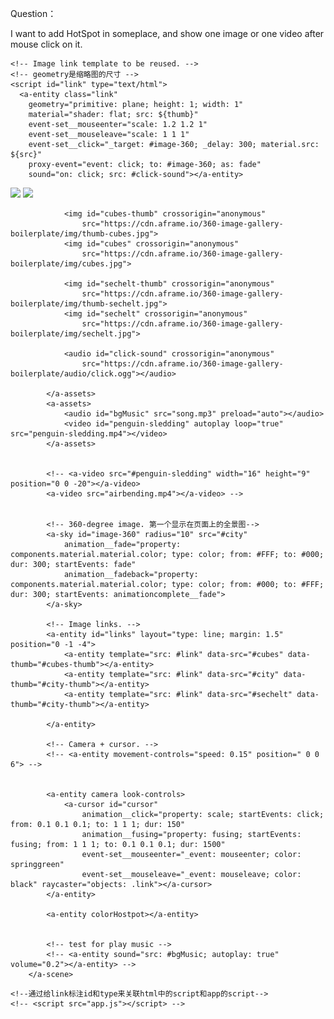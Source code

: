 Question：

I want to add HotSpot in someplace, and show one image or one video after mouse click on it.

<!DOCTYPE html>
<html>

<head>
    <meta charset="utf-8">
    <title>360&deg; Image Gallery</title>
    <meta name="description" content="360&deg; Image Gallery - A-Frame">
    <script src="https://aframe.io/releases/1.0.4/aframe.min.js"></script>
    <script src="https://unpkg.com/aframe-event-set-component@5/dist/aframe-event-set-component.min.js"></script>
    <script src="https://unpkg.com/aframe-layout-component@5.3.0/dist/aframe-layout-component.min.js"></script>
    <script src="https://unpkg.com/aframe-template-component@3.2.1/dist/aframe-template-component.min.js"></script>
    <script
        src="https://unpkg.com/aframe-proxy-event-component@2.1.0/dist/aframe-proxy-event-component.min.js"></script>
    <!-- mouse control-->
    <script src="https://cdn.jsdelivr.net/gh/donmccurdy/aframe-extras@v6.1.1/dist/aframe-extras.min.js"></script>

    <!-- Image link template to be reused. -->
    <!-- geometry是缩略图的尺寸 -->
    <script id="link" type="text/html">
      <a-entity class="link"
        geometry="primitive: plane; height: 1; width: 1"
        material="shader: flat; src: ${thumb}"
        event-set__mouseenter="scale: 1.2 1.2 1"
        event-set__mouseleave="scale: 1 1 1"
        event-set__click="_target: #image-360; _delay: 300; material.src: ${src}"
        proxy-event="event: click; to: #image-360; as: fade"
        sound="on: click; src: #click-sound"></a-entity>
  </script>
</head>

<body>
        <a-scene>
            <!-- preload 加载图片和声音 -->
            <a-assets>
                <img id="city" crossorigin="anonymous" src="panorama01.jpg">
                <img id="city-thumb" crossorigin="anonymous"
                    src="https://cdn.aframe.io/360-image-gallery-boilerplate/img/thumb-city.jpg">
               
                <img id="cubes-thumb" crossorigin="anonymous"
                    src="https://cdn.aframe.io/360-image-gallery-boilerplate/img/thumb-cubes.jpg">
                <img id="cubes" crossorigin="anonymous"
                    src="https://cdn.aframe.io/360-image-gallery-boilerplate/img/cubes.jpg">

                <img id="sechelt-thumb" crossorigin="anonymous"
                    src="https://cdn.aframe.io/360-image-gallery-boilerplate/img/thumb-sechelt.jpg">
                <img id="sechelt" crossorigin="anonymous"
                    src="https://cdn.aframe.io/360-image-gallery-boilerplate/img/sechelt.jpg">

                <audio id="click-sound" crossorigin="anonymous"
                    src="https://cdn.aframe.io/360-image-gallery-boilerplate/audio/click.ogg"></audio>
                
            </a-assets>
            <a-assets>
                <audio id="bgMusic" src="song.mp3" preload="auto"></audio>
                <video id="penguin-sledding" autoplay loop="true" src="penguin-sledding.mp4"></video>
            </a-assets>

            
            <!-- <a-video src="#penguin-sledding" width="16" height="9" position="0 0 -20"></a-video>
            <a-video src="airbending.mp4"></a-video> -->


            <!-- 360-degree image. 第一个显示在页面上的全景图-->
            <a-sky id="image-360" radius="10" src="#city"
                animation__fade="property: components.material.material.color; type: color; from: #FFF; to: #000; dur: 300; startEvents: fade"
                animation__fadeback="property: components.material.material.color; type: color; from: #000; to: #FFF; dur: 300; startEvents: animationcomplete__fade">
            </a-sky>

            <!-- Image links. -->
            <a-entity id="links" layout="type: line; margin: 1.5" position="0 -1 -4">
                <a-entity template="src: #link" data-src="#cubes" data-thumb="#cubes-thumb"></a-entity>
                <a-entity template="src: #link" data-src="#city" data-thumb="#city-thumb"></a-entity>
                <a-entity template="src: #link" data-src="#sechelt" data-thumb="#city-thumb"></a-entity>

            </a-entity>

            <!-- Camera + cursor. -->
            <!-- <a-entity movement-controls="speed: 0.15" position=" 0 0 6"> -->


            <a-entity camera look-controls>
                <a-cursor id="cursor"
                    animation__click="property: scale; startEvents: click; from: 0.1 0.1 0.1; to: 1 1 1; dur: 150"
                    animation__fusing="property: fusing; startEvents: fusing; from: 1 1 1; to: 0.1 0.1 0.1; dur: 1500"
                    event-set__mouseenter="_event: mouseenter; color: springgreen"
                    event-set__mouseleave="_event: mouseleave; color: black" raycaster="objects: .link"></a-cursor>
            </a-entity>

            <a-entity colorHostpot></a-entity>
           

            <!-- test for play music -->
            <!-- <a-entity sound="src: #bgMusic; autoplay: true" volume="0.2"></a-entity> -->
        </a-scene>
<!--         
        <aside> how to add HotSpot which will be shown in front of the 360 image
            <div>
                <button>click me!!</button>
            </div>

        </aside> -->

    <!--通过给link标注id和type来关联html中的script和app的script-->
    <!-- <script src="app.js"></script> -->
</body>

</html>